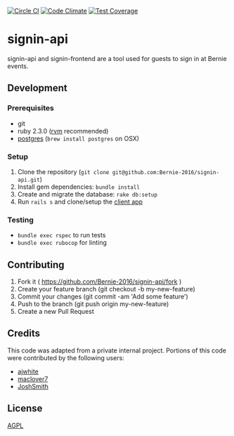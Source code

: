 [![Circle CI](https://circleci.com/gh/Bernie-2016/signin-api.svg?style=shield)](https://circleci.com/gh/Bernie-2016/signin-api)
[![Code Climate](https://codeclimate.com/github/Bernie-2016/signin-api/badges/gpa.svg)](https://codeclimate.com/github/Bernie-2016/signin-api)
[![Test Coverage](https://codeclimate.com/github/Bernie-2016/signin-api/badges/coverage.svg)](https://codeclimate.com/github/Bernie-2016/signin-api/coverage)

# signin-api

signin-api and signin-frontend are a tool used for guests to sign in at Bernie events.

## Development

### Prerequisites

* git
* ruby 2.3.0 ([rvm](https://rvm.io/) recommended)
* [postgres](http://www.postgresql.org/) (`brew install postgres` on OSX)

### Setup

1. Clone the repository (`git clone git@github.com:Bernie-2016/signin-api.git`)
2. Install gem dependencies: `bundle install`
3. Create and migrate the database: `rake db:setup`
4. Run `rails s` and clone/setup the [client app](https://github.com/Bernie-2016/signin-frontend)

### Testing

* `bundle exec rspec` to run tests
* `bundle exec rubocop` for linting

## Contributing

1. Fork it ( https://github.com/Bernie-2016/signin-api/fork )
2. Create your feature branch (git checkout -b my-new-feature)
3. Commit your changes (git commit -am 'Add some feature')
4. Push to the branch (git push origin my-new-feature)
5. Create a new Pull Request

## Credits

This code was adapted from a private internal project. Portions of this code were contributed by the following users:

* [ajwhite](https://github.com/ajwhite)
* [maclover7](https://github.com/maclover7)
* [JoshSmith](https://github.com/JoshSmith)

## License

[AGPL](http://www.gnu.org/licenses/agpl-3.0.en.html)
